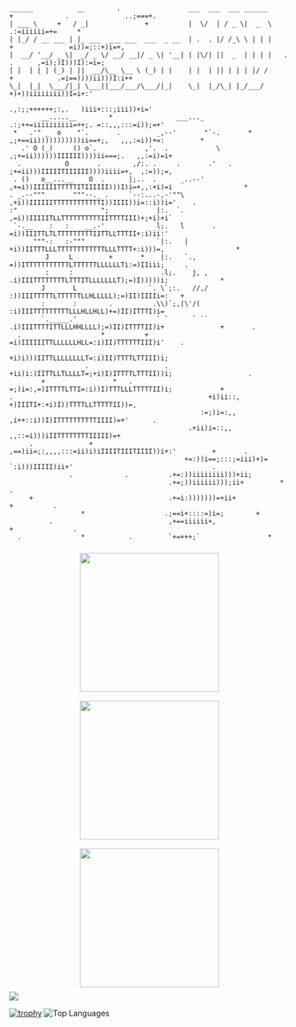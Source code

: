 ```
______           __        .                 ___  ___  ___ ______      +             .              ..;===+.
| ___ \     +   / _|              +          |  \/  | / _ \|  _  \                              .:=iiiiii=+=     *
| |_/ / __ ___ | |_ ___  ___ ___  ___  _ __  | .  . |/ /_\ \ | | |             +              =i))=;::+)i=+,
|  __/ '__/ _ \|  _/ _ \/ __/ __|/ _ \| '__| | |\/| ||  _  | | | |   .              .      ,=i);)I)))I):=i=;
| |  | | | (_) | ||  __/\__ \__ \ (_) | |    | |  | || | | | |/ /           +           .=i==))))ii)))I:i++
\_|  |_|  \___/|_| \___||___/___/\___/|_|    \_|  |_/\_| |_/___/                       +)+))iiiiiiii))I=i+:'
                                                                        .,:;;++++++;:,.   )iii+:::;iii))+i='
        __.....__        *                ___..._                   .:;++=iiiiiiiiii=++;. =::,,,:::=i));=+'
 *   .'" _  o    "`.       .         _,--'       "`-.       *      ,;+==ii)))))))))))ii==+;,   ,,,:=i))+=:         *
   .' O (_)     () o`.            ,'.  .            \           ,;+=ii))))))IIIIII))))ii===;.   ,,:=i)=i+
  .           O       .        ,/:. .     .       .'   .       ;+=ii)))IIIIITIIIIII))))iiii=+,  ,:=));=,
 . ()   o__...__    O  .      |;..  .      _..--'             ,+=i))IIIIIITTTTTITIIIIII)))I)i=+,,:+i)=i                  *
. _.--"""       """--._ .     `--:...-,-'""\                ,+i))IIIIIITTTTTTTTTTTTI))IIII))i=::i))i='    .
:"                     ";            |:.  `.               ,=i))IIIIITLLTTTTTTTTTTIITTTTIII)+;+i)+i`
 `-.__    :   :    __.-'             l;.   l       .       =i))IIITTLTLTTTTTTTTTIITTLLTTTII+:i)ii:'
      """-:   :-"""                  `|:.   |             +i))IITTTLLLTTTTTTTTTTTTLLLTTTT+:i)))=,                  *
         J     L         +       *    |:.   `.,          =))ITTTTTTTTTTTLTTTTTTLLLLLLTi:=)IIiii;     .
         :     :                      .l;.    j, ,      .i)IIITTTTTTTTLTTTITLLLLLLLT);=)I)))))i;             *
        J       L                  `. \`;:.   //,/      :))IIITTTTTLTTTTTTLLHLLLLL);=)II)IIIIi=:   +
        :       :        .          .\\)`;,|\'/(        :i)IIITTTTTTTTTLLLHLLHLL)+=)II)ITTTI)i=
        `._____.'                    ` `      ` ``      .i)IIITTTTITTLLLHHLLLL);=)II)ITTTTII)i+              +       .
  .                    *          +                     =i)IIIIIITTLLLLLLHLL=:i)II)TTTTTTIII)i'    .
                                                       +i)i)))IITTLLLLLLLLT=:i)II)TTTTLTTIII)i;
                   .                   .            +ii)i:)IITTLLTLLLLT=;+i)I)ITTTTLTTTII))i;                   .
        +                 *   .                     =;)i=:,=)ITTTTLTTI=:i))I)TTTLLLTTTTTII)i;            +
.                                                 +i)ii::,    +)IIITI+:+i)I))TTTTLLTTTTTII))=,
                                                :=;)i=:,,   ,i++::i))I)ITTTTTTTTTTIIII)=+'      .
                                             .+ii)i=::,,    ,,::=i)))iIITTTTTTTTIIIII)=+
     .              +                       ,==)ii=;:,,,,:::=ii)i)iIIIITIIITIIII))i+:'         +       .
                                            +=:))i==;:::;=iii)+)=  `:i)))IIIII)ii+'                                   .
               .             .          .+=:))iiiiiiii)))+ii;
                                        .+=;))iiiiii)));ii+         *                                  .
     +                                  .+=i:)))))))=+ii+                   +          .
                  *                    .;==i+::::=)i=;        +
          .                             ,+==iiiiii+,                                       +               .
  .               *           .         `+=+++;`                 *
```

<div align="center" style="display: flex; flex-wrap: wrap; justify-content: center;">
  <img src="manamind-vid.gif" width="250" style="margin: 8px;" />
  <img src="mad-demo.gif" width="250" style="margin: 8px;" />
  <img src="satan-vid.gif" width="250" style="margin: 8px;" />
</div>

<!-- ![Mike's GitHub Stats](https://github-readme-stats.vercel.app/api?username=Professor-MAD&show_icons=true&theme=radical&count_private=true) -->
<img src="https://github.com/Professor-MAD/Professor-MAD/blob/main/metrics.plugin.languages.svg" />

[![trophy](https://github-profile-trophy.vercel.app/?username=Professor-MAD&theme=radical)](https://github.com/ryo-ma/github-profile-trophy)
![Top Languages](https://github-readme-stats.vercel.app/api/top-langs/?username=Professor-MAD&layout=compact&theme=radical)
